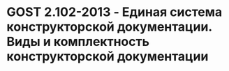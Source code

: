 # GOST 2.102-2013 - Единая система конструкторской документации. Виды и комплектность конструкторской документации
